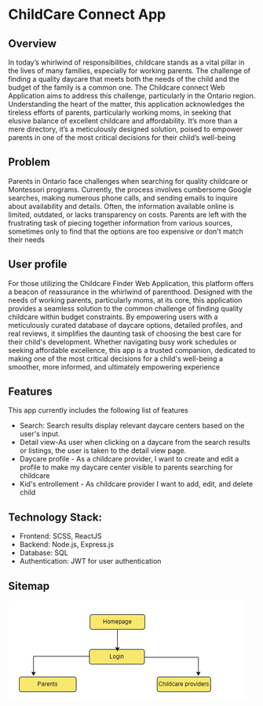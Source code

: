 # ChildCare Connect App
## Overview
In today’s whirlwind of responsibilities, childcare stands as a vital pillar in the lives of many families, especially for working parents. The challenge of finding a quality daycare that meets both the needs of the child and the budget of the family is a common one. The Childcare connect Web Application aims to address this challenge, particularly in the Ontario region. Understanding the heart of the matter, this application acknowledges the tireless efforts of parents, particularly working moms, in seeking that elusive balance of excellent childcare and affordability. It’s more than a mere directory, it’s a meticulously designed solution, poised to empower parents in one of the most critical decisions for their child’s well-being

## Problem
Parents in Ontario face challenges when searching for quality childcare or Montessori programs. Currently, the process involves cumbersome Google searches, making numerous phone calls, and sending emails to inquire about availability and details. Often, the information available online is limited, outdated, or lacks transparency on costs. Parents are left with the frustrating task of piecing together information from various sources, sometimes only to find that the options are too expensive or don't match their needs

## User profile

For those utilizing the Childcare Finder Web Application, this platform offers a beacon of reassurance in the whirlwind of parenthood. Designed with the needs of working parents, particularly moms, at its core, this application provides a seamless solution to the common challenge of finding quality childcare within budget constraints. By empowering users with a meticulously curated database of daycare options, detailed profiles, and real reviews, it simplifies the daunting task of choosing the best care for their child's development. Whether navigating busy work schedules or seeking affordable excellence, this app is a trusted companion, dedicated to making one of the most critical decisions for a child's well-being a smoother, more informed, and ultimately empowering experience

## Features
This app currently includes the following list of features
- Search: Search results display relevant daycare centers based on the user's input.
- Detail view-As user when clicking on a daycare from the search results or listings, the user is taken to the detail view page.
- Daycare profile 
             - As a childcare provider, I want to create and edit a profile to make my daycare center visible to parents searching for childcare
- Kid's entrollement - As childcare provider I want to add, edit, and delete child

## Technology Stack:
- Frontend: SCSS, ReactJS
- Backend: Node.js, Express.js
- Database: SQL
- Authentication: JWT for user authentication

## Sitemap
![userdiagram](https://github.com/dilualphonso/dilusha-alponso-childcareConnect-api/blob/main/userdiagram.jpg)

